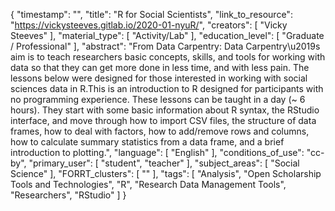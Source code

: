 {
    "timestamp": "",
    "title": "R for Social Scientists",
    "link_to_resource": "https://vickysteeves.gitlab.io/2020-01-nyuR/",
    "creators": [
        "Vicky Steeves"
    ],
    "material_type": [
        "Activity/Lab"
    ],
    "education_level": [
        "Graduate / Professional"
    ],
    "abstract": "From Data Carpentry: Data Carpentry\u2019s aim is to teach researchers basic concepts, skills, and tools for working with data so that they can get more done in less time, and with less pain. The lessons below were designed for those interested in working with social sciences data in R.This is an introduction to R designed for participants with no programming experience. These lessons can be taught in a day (~ 6 hours). They start with some basic information about R syntax, the RStudio interface, and move through how to import CSV files, the structure of data frames, how to deal with factors, how to add/remove rows and columns, how to calculate summary statistics from a data frame, and a brief introduction to plotting.",
    "language": [
        "English"
    ],
    "conditions_of_use": "cc-by",
    "primary_user": [
        "student",
        "teacher"
    ],
    "subject_areas": [
        "Social Science"
    ],
    "FORRT_clusters": [
        ""
    ],
    "tags": [
        "Analysis",
        "Open Scholarship Tools and Technologies",
        "R",
        "Research Data Management Tools",
        "Researchers",
        "RStudio"
    ]
}